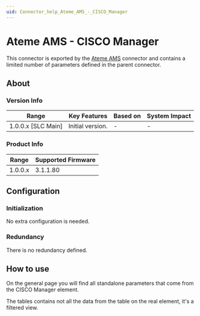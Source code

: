 ```yaml
---
uid: Connector_help_Ateme_AMS_-_CISCO_Manager
---
```


# Ateme AMS - CISCO Manager

This connector is exported by the [Ateme AMS](xref:Connector_help_Ateme_AMS) connector and contains a limited number of parameters defined in the parent connector.

## About

### Version Info

| Range                | Key Features     | Based on     | System Impact     |
|----------------------|------------------|--------------|-------------------|
| 1.0.0.x [SLC Main]   | Initial version. | -            | -                 |

### Product Info

| Range     | Supported Firmware     |
|-----------|------------------------|
| 1.0.0.x   | 3.1.1.80               |

## Configuration

### Initialization

No extra configuration is needed.

### Redundancy

There is no redundancy defined.

## How to use

On the general page you will find all standalone parameters that come from the CISCO Manager element.

The tables contains not all the data from the table on the real element, it's a filtered view.
